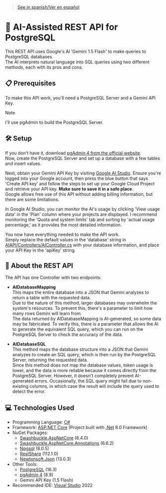 > [See in spanish/Ver en español](https://github.com/LuisMiSanVe/AI_DB_REST_API/tree/spanish)
# 🤖 AI-Assisted REST API for PostgreSQL
This REST API uses Google's AI 'Gemini 1.5 Flash' to make queries to PostgreSQL databases.  
The AI interprets natural language into SQL queries using two different methods, each with its pros and cons.

## 📋 Prerequisites
To make this API work, you'll need a PostgreSQL Server and a Gemini API Key.

> [!NOTE]  
> I'll use pgAdmin to build the PostgreSQL Server.

## 🛠️ Setup
If you don't have it, download [pgAdmin 4 from the official website](https://www.pgadmin.org/download/).  
Now, create the PostgreSQL Server and set up a database with a few tables and insert values.

Next, obtain your Gemini API Key by visiting [Google AI Studio](https://aistudio.google.com/app/apikey). Ensure you're logged into your Google account, then press the blue button that says 'Create API key' and follow the steps to set up your Google Cloud Project and retrieve your API key. **Make sure to save it in a safe place**.  
Google allows free use of this API without adding billing information, but there are some limitations.

In Google AI Studio, you can monitor the AI's usage by clicking 'View usage data' in the 'Plan' column where your projects are displayed. I recommend monitoring the 'Quota and system limits' tab and sorting by 'actual usage percentage,' as it provides the most detailed information.

You now have everything needed to make the API work.  
Simply replace the default values in the 'database' string in [AIAPI/Controllers/AIController.cs](https://github.com/LuisMiSanVe/AI_DB_REST_API/blob/main/AIAPI/Controllers/AIController.cs) with your database information, and place your API Key in the 'apiKey' string.

## 📖 About the REST API
The API has one Controller with two endpoints:

- **AIDatabaseMapping**  
  This maps the entire database into a JSON that Gemini analyzes to return a table with the requested data.  
  Due to the nature of this method, larger databases may overwhelm the system's resources. To prevent this, there's a parameter to limit how many rows Gemini will learn from.  
  The data returned by AIDatabaseMapping is AI-generated, so some data may be fabricated. To verify this, there is a parameter that allows the AI to generate the equivalent SQL query, which you can run on the PostgreSQL Server to check the accuracy of the data.

- **AIDatabaseSQL**  
  This method maps the database structure into a JSON that Gemini analyzes to create an SQL query, which is then run by the PostgreSQL Server, returning the requested data.  
  Since this method does not map the database values, token usage is lower, and the data is more reliable because it comes directly from the PostgreSQL Server. However, it doesn't completely prevent AI-generated errors. Occasionally, the SQL query might fail due to non-existing columns, in which case the result will include the query used to detect the error.

## 💻 Technologies Used
- Programming Language: [C#](https://dotnet.microsoft.com/en-us/languages/csharp)
- Framework: [ASP.NET Core](https://dotnet.microsoft.com/en-us/apps/aspnet) (Project built with [.Net](https://dotnet.microsoft.com/en-us/learn/dotnet/what-is-dotnet) 8.0 Framework)
- NuGet Packages:
  - [Swashbuckle.AspNetCore](https://github.com/domaindrivendev/Swashbuckle.AspNetCore) (6.4.0)
  - [Swashbuckle.AspNetCore.Annotations](https://github.com/domaindrivendev/Swashbuckle.AspNetCore?tab=readme-ov-file#swashbuckleaspnetcoreannotations) (6.6.2)
  - [Npgsql](https://www.npgsql.org/) (8.0.5)
  - [RestSharp](https://restsharp.dev/) (112.1.0)
  - [Newtonsoft.Json](https://www.newtonsoft.com/json) (13.0.3)
- Other Tools:
  - [PostgreSQL](https://www.postgresql.org/) (16.3)
  - [pgAdmin 4](https://www.pgadmin.org/) (8.9)
  - Gemini API Key (1.5 Flash)
- Recommended IDE: [Visual Studio](https://visualstudio.microsoft.com/) 2022
